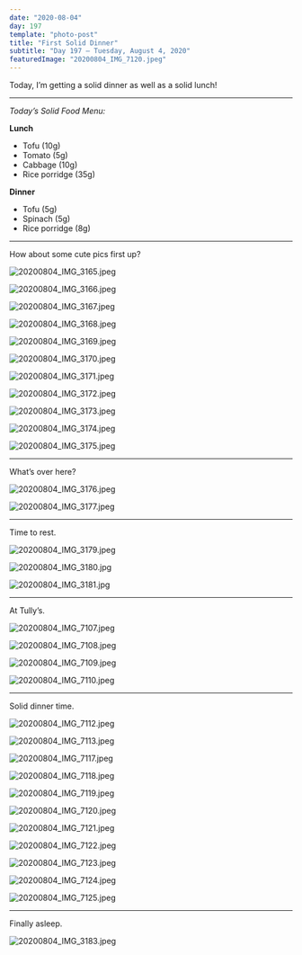```yaml
---
date: "2020-08-04"
day: 197
template: "photo-post"
title: "First Solid Dinner"
subtitle: "Day 197 – Tuesday, August 4, 2020"
featuredImage: "20200804_IMG_7120.jpeg"
---
```


Today, I’m getting a solid dinner as well as a solid lunch!

<hr />

_Today’s Solid Food Menu:_

**Lunch**

- Tofu (10g)
- Tomato (5g)
- Cabbage (10g)
- Rice porridge (35g)

**Dinner**

- Tofu (5g)
- Spinach (5g)
- Rice porridge (8g)

<hr />

How about some cute pics first up?

![20200804_IMG_3165.jpeg](20200804_IMG_3165.jpeg)

![20200804_IMG_3166.jpeg](20200804_IMG_3166.jpeg)

![20200804_IMG_3167.jpeg](20200804_IMG_3167.jpeg)

![20200804_IMG_3168.jpeg](20200804_IMG_3168.jpeg)

![20200804_IMG_3169.jpeg](20200804_IMG_3169.jpeg)

![20200804_IMG_3170.jpeg](20200804_IMG_3170.jpeg)

![20200804_IMG_3171.jpeg](20200804_IMG_3171.jpeg)

![20200804_IMG_3172.jpeg](20200804_IMG_3172.jpeg)

![20200804_IMG_3173.jpeg](20200804_IMG_3173.jpeg)

![20200804_IMG_3174.jpeg](20200804_IMG_3174.jpeg)

![20200804_IMG_3175.jpeg](20200804_IMG_3175.jpeg)

<hr />

What’s over here?

![20200804_IMG_3176.jpeg](20200804_IMG_3176.jpeg)

![20200804_IMG_3177.jpeg](20200804_IMG_3177.jpeg)

<hr />

Time to rest.

![20200804_IMG_3179.jpeg](20200804_IMG_3179.jpeg)

![20200804_IMG_3180.jpg](20200804_IMG_3180.jpg)

![20200804_IMG_3181.jpg](20200804_IMG_3181.jpg)

<hr />

At Tully’s.

![20200804_IMG_7107.jpeg](20200804_IMG_7107.jpeg)

![20200804_IMG_7108.jpeg](20200804_IMG_7108.jpeg)

![20200804_IMG_7109.jpeg](20200804_IMG_7109.jpeg)

![20200804_IMG_7110.jpeg](20200804_IMG_7110.jpeg)

<hr />

Solid dinner time.

![20200804_IMG_7112.jpeg](20200804_IMG_7112.jpeg)

![20200804_IMG_7113.jpeg](20200804_IMG_7113.jpeg)

![20200804_IMG_7117.jpeg](20200804_IMG_7117.jpeg)

![20200804_IMG_7118.jpeg](20200804_IMG_7118.jpeg)

![20200804_IMG_7119.jpeg](20200804_IMG_7119.jpeg)

![20200804_IMG_7120.jpeg](20200804_IMG_7120.jpeg)

![20200804_IMG_7121.jpeg](20200804_IMG_7121.jpeg)

![20200804_IMG_7122.jpeg](20200804_IMG_7122.jpeg)

![20200804_IMG_7123.jpeg](20200804_IMG_7123.jpeg)

![20200804_IMG_7124.jpeg](20200804_IMG_7124.jpeg)

![20200804_IMG_7125.jpeg](20200804_IMG_7125.jpeg)

<hr />

Finally asleep.

![20200804_IMG_3183.jpeg](20200804_IMG_3183.jpeg)
